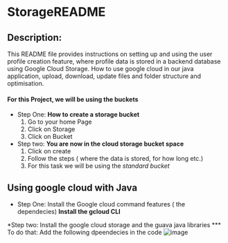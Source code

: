 # StorageREADME
## Description: 
This README file provides instructions on setting up and using the user profile creation feature, where profile data is stored in a backend database using Google Cloud Storage. How to use google cloud in our java application, upload, download, update files and folder structure and optimisation.

#### For this Project, we will be using the buckets

* Step One: **How to create a storage bucket**
  1. Go to your home Page
  2. Click on Storage
  3. Click on Bucket
* Step two: **You are now in the cloud storage bucket space**
  1. Click on create
  2. Follow the steps ( where the data is stored, for how long etc.)
  3. For this task we will be using the _standard bucket_ 

## Using google cloud with Java 

* Step One: Install the Google cloud command features ( the dependecies)
**Install the gcloud CLI**

*Step two: Install the google cloud storage and the guava java libraries
*** To do that: Add the following dpeendecies in the code 
![image](https://github.com/user-attachments/assets/7f1f7373-82c8-4336-984c-add6be2ddab1)



